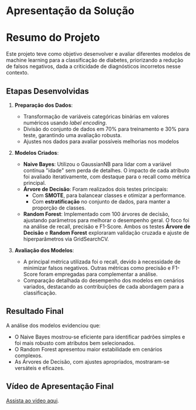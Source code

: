 # Apresentação da Solução

# Resumo do Projeto

Este projeto teve como objetivo desenvolver e avaliar diferentes modelos de machine learning para a classificação de diabetes, priorizando a redução de falsos negativos, dada a criticidade de diagnósticos incorretos nesse contexto.

## Etapas Desenvolvidas

1. **Preparação dos Dados**: 
   - Transformação de variáveis categóricas binárias em valores numéricos usando _label encoding_.
   - Divisão do conjunto de dados em 70% para treinamento e 30% para teste, garantindo uma avaliação robusta.
   - Ajustes nos dados para avaliar possíveis melhorias nos modelos

2. **Modelos Criados**:
   - **Naive Bayes**: Utilizou o GaussianNB para lidar com a variável contínua "idade" sem perda de detalhes. O impacto de cada atributo foi avaliado iterativamente, com destaque para o recall como métrica principal.
    - **Árvore de Decisão**: Foram realizados dois testes principais:
       - Com **SMOTE**, para balancear classes e otimizar a performance.
       - Com **estratificação** no conjunto de dados, para manter a proporção de classes.
   - **Random Forest**: Implementado com 100 árvores de decisão, ajustando parâmetros para melhorar o desempenho geral. O foco foi na análise de recall, precisão e F1-Score.
   Ambos os testes **Árvore de Decisão** e **Random Forest** exploraram validação cruzada e ajuste de hiperparâmetros via GridSearchCV.

4. **Avaliação dos Modelos**:
   - A principal métrica utilizada foi o recall, devido à necessidade de minimizar falsos negativos. Outras métricas como precisão e F1-Score foram empregadas para complementar a análise.
   - Comparação detalhada do desempenho dos modelos em cenários variados, destacando as contribuições de cada abordagem para a classificação.

## Resultado Final

A análise dos modelos evidenciou que:
- O Naive Bayes mostrou-se eficiente para identificar padrões simples e foi mais robusto com atributos bem selecionados.
- O Random Forest apresentou maior estabilidade em cenários complexos.
- As Árvores de Decisão, com ajustes apropriados, mostraram-se versáteis e eficazes.

## Vídeo de Apresentação Final

[Assista ao vídeo aqui](https://drive.google.com/file/d/1_AtAd2CNUHjQ2A_dXcsG3zslaOm76ls-/view?usp=sharing).

